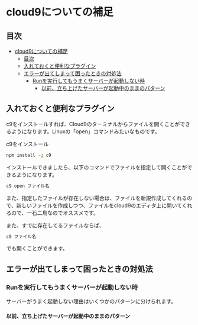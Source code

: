 # cloud9についての補足


## 目次
- [cloud9についての補足](#cloud9についての補足)
	- [目次](#目次)
	- [入れておくと便利なプラグイン](#入れておくと便利なプラグイン)
	- [エラーが出てしまって困ったときの対処法](#エラーが出てしまって困ったときの対処法)
		- [Runを実行してもうまくサーバーが起動しない時](#runを実行してもうまくサーバーが起動しない時)
			- [以前、立ち上げたサーバーが起動中のままのパターン](#以前立ち上げたサーバーが起動中のままのパターン)


## 入れておくと便利なプラグイン

c9をインストールすれば、Cloud9のターミナルからファイルを開くことができるようになります。Linuxの「open」コマンドみたいなものです。

c9をインストール
```bash
npm install -g c9
```

インストールできましたら、以下のコマンドでファイルを指定して開くことができるようになります。

```bash
c9 open ファイル名
```

また、指定したファイルが存在しない場合は、ファイルを新規作成してくれるので、新しいファイルを作成しつつ、ファイルをcloud9のエディタ上に開いてくれるので、一石二鳥なのでオススメです。

また、すでに存在してるファイルならば、

```bash
c9 ファイル名
```
でも開くことができます。

## エラーが出てしまって困ったときの対処法

### Runを実行してもうまくサーバーが起動しない時

サーバーがうまく起動しない理由はいくつかのパターンに分けられます。

#### 以前、立ち上げたサーバーが起動中のままのパターン


